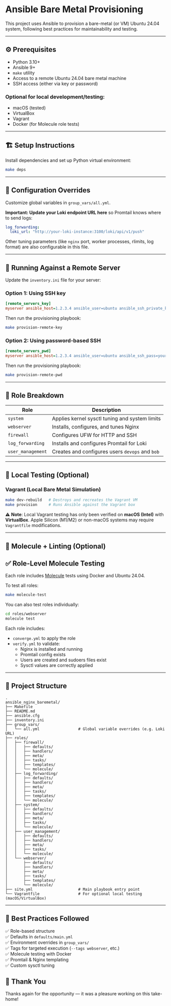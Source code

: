 # Ansible Bare Metal Provisioning

This project uses Ansible to provision a bare-metal (or VM) Ubuntu 24.04 system, following best practices for maintainability and testing.

---

## ⚙️ Prerequisites

- Python 3.10+
- Ansible 9+
- `make` utility
- Access to a remote Ubuntu 24.04 bare metal machine
- SSH access (either via key or password)

### Optional for local development/testing:
- macOS (tested)
- VirtualBox
- Vagrant
- Docker (for Molecule role tests)

---

## 🏗️ Setup Instructions

Install dependencies and set up Python virtual environment:

```bash
make deps
```

---

## 🔧 Configuration Overrides

Customize global variables in `group_vars/all.yml`.

**Important: Update your Loki endpoint URL here** so Promtail knows where to send logs:

```yaml
log_forwarding:
  loki_url: "http://your-loki-instance:3100/loki/api/v1/push"
```

Other tuning parameters (like `nginx` port, worker processes, rlimits, log format) are also configurable in this file.

---

## 🚀 Running Against a Remote Server

Update the `inventory.ini` file for your server:

### Option 1: Using SSH key

```ini
[remote_servers_key]
myserver ansible_host=1.2.3.4 ansible_user=ubuntu ansible_ssh_private_key_file=~/.ssh/id_rsa
```

Then run the provisioning playbook:

```bash
make provision-remote-key
```

### Option 2: Using password-based SSH

```ini
[remote_servers_pwd]
myserver ansible_host=1.2.3.4 ansible_user=ubuntu ansible_ssh_pass=yourpassword ansible_become_pass=yourpassword
```

Then run the provisioning playbook:

```bash
make provision-remote-pwd
```

---

## 📁 Role Breakdown

| Role             | Description |
|------------------|-------------|
| `system`         | Applies kernel sysctl tuning and system limits |
| `webserver`      | Installs, configures, and tunes Nginx |
| `firewall`       | Configures UFW for HTTP and SSH |
| `log_forwarding` | Installs and configures Promtail for Loki |
| `user_management`| Creates and configures users `devops` and `bob` |

---

## 🧪 Local Testing (Optional)

### Vagrant (Local Bare Metal Simulation)

```bash
make dev-rebuild   # Destroys and recreates the Vagrant VM
make provision     # Runs Ansible against the Vagrant box
```

⚠️ **Note**: Local Vagrant testing has only been verified on **macOS (Intel)** with **VirtualBox**. Apple Silicon (M1/M2) or non-macOS systems may require `Vagrantfile` modifications.

---

## 🧪 Molecule + Linting (Optional)

## ✅ Role-Level Molecule Testing

Each role includes [Molecule](https://molecule.readthedocs.io/) tests using Docker and Ubuntu 24.04.

To test all roles:

```bash
make molecule-test
```

You can also test roles individually:

```bash
cd roles/webserver
molecule test
```

Each role includes:
- `converge.yml` to apply the role
- `verify.yml` to validate:
  - Nginx is installed and running
  - Promtail config exists
  - Users are created and sudoers files exist
  - Sysctl values are correctly applied

---

## 📂 Project Structure

```
.
ansible_nginx_baremetal/
├── Makefile
├── README.md
├── ansible.cfg
├── inventory.ini
├── group_vars/
│   └── all.yml                 # Global variable overrides (e.g. Loki URL)
├── roles/
│   ├── firewall/
│   │   ├── defaults/
│   │   ├── handlers/
│   │   ├── meta/
│   │   ├── tasks/
│   │   ├── templates/
│   │   └── molecule/
│   ├── log_forwarding/
│   │   ├── defaults/
│   │   ├── handlers/
│   │   ├── meta/
│   │   ├── tasks/
│   │   ├── templates/
│   │   └── molecule/
│   ├── system/
│   │   ├── defaults/
│   │   ├── handlers/
│   │   ├── meta/
│   │   ├── tasks/
│   │   └── molecule/
│   ├── user_management/
│   │   ├── defaults/
│   │   ├── handlers/
│   │   ├── meta/
│   │   ├── tasks/
│   │   └── molecule/
│   └── webserver/
│       ├── defaults/
│       ├── handlers/
│       ├── meta/
│       ├── tasks/
│       ├── templates/
│       └── molecule/
├── site.yml                    # Main playbook entry point
└── Vagrantfile                 # For optional local testing (macOS/VirtualBox)

```

---

## 🧠 Best Practices Followed

✅ Role-based structure  
✅ Defaults in `defaults/main.yml`  
✅ Environment overrides in `group_vars/`  
✅ Tags for targeted execution (`--tags webserver`, etc.)  
✅ Molecule testing with Docker  
✅ Promtail & Nginx templating  
✅ Custom sysctl tuning  

## 🙏 Thank You
Thanks again for the opportunity — it was a pleasure working on this take-home!
